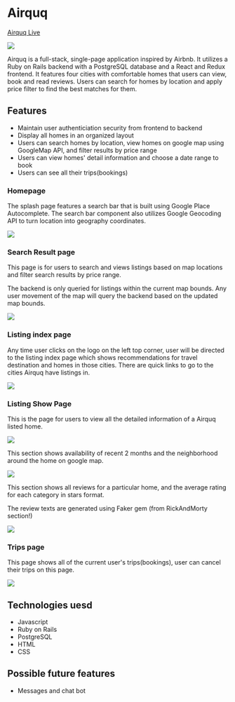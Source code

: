 # Airquq

[Airquq Live](https://airquq.herokuapp.com/)

![](readme_img/airquq_logo.png)

Airquq is a full-stack, single-page application inspired by Airbnb. It utilizes a Ruby on Rails backend with a PostgreSQL database and a React and Redux frontend. It features four cities with comfortable homes that users can view, book and read reviews. Users can search for homes by location and apply price filter to find the best matches for them.

## Features

- Maintain user authenticiation security from frontend to backend
- Display all homes in an organized layout
- Users can search homes by location, view homes on google map using GoogleMap API, and filter results by price range
- Users can view homes' detail information and choose a date range to book
- Users can see all their trips(bookings)

### Homepage

The splash page features a search bar that is built using Google Place Autocomplete. The search bar component also utilizes Google Geocoding API to turn location into geography coordinates.

![](readme_img/homepage.jpg)

### Search Result page

This page is for users to search and views listings based on map locations and filter search results by price range.

The backend is only queried for listings within the current map bounds. Any user movement of the map will query the backend based on the updated map bounds.

![](readme_img/search_show.gif)

### Listing index page

Any time user clicks on the logo on the left top corner, user will be directed to the listing index page which shows recommendations for travel destination and homes in those cities. There are quick links to go to the cities Airquq have listings in.

![](readme_img/listing_index.jpg)

### Listing Show Page

This is the page for users to view all the detailed information of a Airquq listed home.

![](readme_img/listing_show_1-1.jpg)

This section shows availability of recent 2 months and the neighborhood around the home on google map.

![](readme_img/listing_show_2.jpg)

This section shows all reviews for a particular home, and the average rating for each category in stars format. 

The review texts are generated using Faker gem (from  RickAndMorty section!)

![](readme_img/listing_show_3.jpg)

### Trips page

This page shows all of the current user's trips(bookings), user can cancel their trips on this page.

![](readme_img/trips2.gif)


## Technologies uesd
- Javascript
- Ruby on Rails
- PostgreSQL
- HTML
- CSS

## Possible future features
- Messages and chat bot